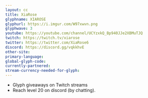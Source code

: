 ```yaml
---
layout: cc
title: XiaRose
glyphname: XIAROSE
glyphurl: https://i.imgur.com/W97xwvn.png
glyphwave: 3
youtube: https://youtube.com/channel/UCYzxkQ_Bp940JJe2XBMuTJQ
twitch: https://twitch.tv/xiarose
twitter: https://twitter.com/XiaRose6
discord: https://discord.gg/vqkkhvE
other-site: 
primary-language: 
global-glyph-code: 
currently-partnered: 
stream-currency-needed-for-glyph: 
---
```

* Glyph giveaways on Twitch streams
* Reach level 20 on discord (by chatting).
